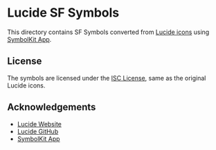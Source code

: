 # Lucide SF Symbols

This directory contains SF Symbols converted from [Lucide icons](https://lucide.dev/) using [SymbolKit App](https://symbolkit.app).

## License

The symbols are licensed under the [ISC License](./LICENSE), same as the original Lucide icons.

## Acknowledgements

-   [Lucide Website](https://lucide.dev/)
-   [Lucide GitHub](https://github.com/lucide-icons/lucide)
-   [SymbolKit App](https://symbolkit.app)
